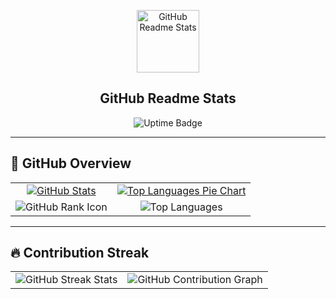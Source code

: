<p align="center">
  <img width="100px" src="https://res.cloudinary.com/anuraghazra/image/upload/v1594908242/logo_ccswme.svg" align="center" alt="GitHub Readme Stats" />
</p>

<h2 align="center">GitHub Readme Stats</h2>

<p align="center">
  <img alt="Uptime Badge" src="https://img.shields.io/endpoint?url=https%3A%2F%2Fgithub-readme-stats-git-monitoring-github-readme-stats-team.vercel.app%2Fapi%2Fstatus%2Fup%3Ftype%3Dshields">
</p>

---

## 🚀 GitHub Overview
<table>
  <tr>
    <td align="center">
      <a href="https://github.com/unrastand/github-readme-stats#responsive-card-theme">
        <img src="https://github-readme-stats.vercel.app/api?username=unrastand&show_icons=true&theme=dark" alt="GitHub Stats" />
      </a>
    </td>
    <td align="center">
      <a href="https://github.com/unrastand/github-readme-stats">
        <img src="https://github-readme-stats.vercel.app/api/top-langs/?username=unrastand&layout=pie" alt="Top Languages Pie Chart" />
      </a>
    </td>
  </tr>
  <tr>
    <td align="center">
      <img src="https://github-readme-stats.vercel.app/api?username=unrastand&rank_icon=github&border_color=2e4058" alt="GitHub Rank Icon">
    </td>
    <td align="center">
      <img src="https://github-readme-stats.vercel.app/api/top-langs/?username=unrastand" alt="Top Languages">
    </td>
  </tr>
</table>

---

## 🔥 Contribution Streak
<table>
  <tr>
    <td align="center">
      <img src="https://github-readme-streak-stats.herokuapp.com/?user=unrastand&theme=dark&border=2e4058" alt="GitHub Streak Stats" />
    </td>
    <td align="center">
      <img src="https://github-profile-summary-cards.vercel.app/api/cards/profile-details?username=unrastand&theme=github_dark" alt="GitHub Contribution Graph" />
    </td>
  </tr>
</table>

